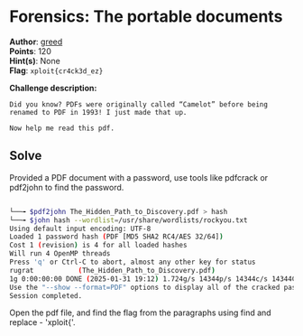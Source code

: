 # Forensics: The portable documents

**Author**: [greed](https://github.com/greedoftheendless)<br>
**Points**: 120<br>
**Hint(s)**: None<br>
**Flag**: `xploit{cr4ck3d_ez}`<br>

**Challenge description:**
```
Did you know? PDFs were originally called “Camelot” before being renamed to PDF in 1993! I just made that up.

Now help me read this pdf.
```

## Solve

Provided a PDF document with a password, use tools like pdfcrack or pdf2john to find the password.

```bash

└──╼ $pdf2john The_Hidden_Path_to_Discovery.pdf > hash
└──╼ $john hash --wordlist=/usr/share/wordlists/rockyou.txt
Using default input encoding: UTF-8
Loaded 1 password hash (PDF [MD5 SHA2 RC4/AES 32/64])
Cost 1 (revision) is 4 for all loaded hashes
Will run 4 OpenMP threads
Press 'q' or Ctrl-C to abort, almost any other key for status
rugrat           (The_Hidden_Path_to_Discovery.pdf)
1g 0:00:00:00 DONE (2025-01-31 19:12) 1.724g/s 14344p/s 14344c/s 14344C/s total90..THOMAS
Use the "--show --format=PDF" options to display all of the cracked passwords reliably
Session completed.

```

Open the pdf file, and find the flag from the paragraphs using find and replace - 'xploit{'.

